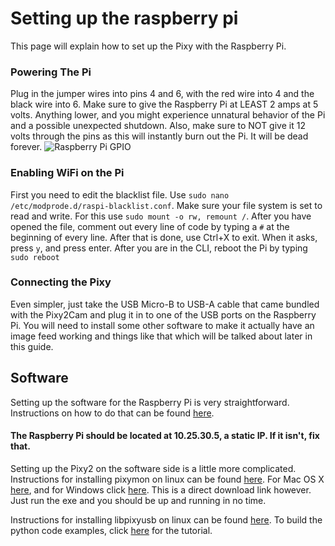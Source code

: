 # Setting up the raspberry pi

This page will explain how to set up the Pixy with the Raspberry Pi.

### Powering The Pi
Plug in the jumper wires into pins 4 and 6, with the red wire into 4 and the black wire into 6. Make sure to give the Raspberry Pi at LEAST 2 amps at 5 volts. Anything lower, and you might experience unnatural behavior of the Pi and a possible unexpected shutdown. Also, make sure to NOT give it 12 volts through the pins as this will instantly burn out the Pi. It will be dead forever. 
![Raspberry Pi GPIO](https://www.bigmessowires.com/wp-content/uploads/2018/05/Raspberry-GPIO.jpg)

### Enabling WiFi on the Pi
First you need to edit the blacklist file. Use ```sudo nano /etc/modprode.d/raspi-blacklist.conf```. Make sure your file system is set to read and write. For this use ```sudo mount -o rw, remount /```. After you have opened the file, comment out every line of code by typing a ```#``` at the beginning of every line. After that is done, use Ctrl+X to exit. When it asks, press ```y```, and press enter. After you are in the CLI, reboot the Pi by typing ```sudo reboot```

### Connecting the Pixy
Even simpler, just take the USB Micro-B to USB-A cable that came bundled with the Pixy2Cam and plug it in to one of the USB ports on the Raspberry Pi. You will need to install some other software to make it actually have an image feed working and things like that which will be talked about later in this guide. 



## Software
Setting up the software for the Raspberry Pi is very straightforward. Instructions on how to do that can be found [here](https://wpilib.screenstepslive.com/s/currentCS/m/85074/l/1027241-using-the-raspberry-pi-for-frc).

#### The Raspberry Pi should be located at 10.25.30.5, a static IP. If it isn't, fix that.

Setting up the Pixy2 on the software side is a little more complicated. Instructions for installing pixymon on linux can be found [here](https://docs.pixycam.com/wiki/doku.php?id=wiki:v2:installing_pixymon_on_linux). For Mac OS X [here](https://docs.pixycam.com/wiki/doku.php?id=wiki:v2:install_pixymon_on_mac), and for Windows click [here](https://github.com/charmedlabs/pixy2/raw/master/releases/pixymon_windows/pixymon_v2_windows-3.0.24.exe). This is a direct download link however. Just run the exe and you should be up and running in no time. 

Instructions for installing libpixyusb on linux can be found [here](https://docs.pixycam.com/wiki/doku.php?id=wiki:v2:building_the_libpixyusb_example_on_linux). To build the python code examples, click [here](http://www.cmucam.org/projects/cmucam5/wiki/Building_libpixyusb_as_a_Python_module_on_Linux) for the tutorial.